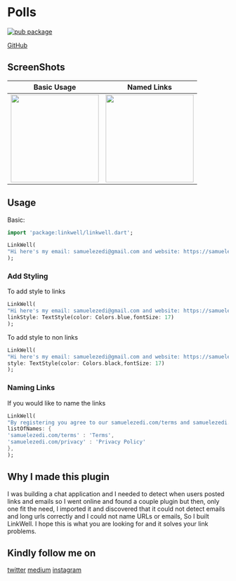 # Polls

[![pub package](https://img.shields.io/badge/pub-0.1.4-brightgreen)](https://pub.dev/packages/polls)


[GitHub](https://github.com/samuelezedi/linkwell)

## ScreenShots

| Basic Usage | Named Links |
| ------------- | ------------- |
| <image width="200" src="https://raw.githubusercontent.com/samuelezedi/linkwell/master/example/assets/images/sc.jpeg"> | <image width="200" src="https://raw.githubusercontent.com/samuelezedi/linkwell/master/example/assets/images/sc2.jpeg"> |


## Usage

Basic:

```dart
import 'package:linkwell/linkwell.dart';
```

```dart
LinkWell(
"Hi here's my email: samuelezedi@gmail.com and website: https://samuelezedi.com"
);
```

### Add Styling

To add style to links

```dart
LinkWell(
"Hi here's my email: samuelezedi@gmail.com and website: https://samuelezedi.com",
linkStyle: TextStyle(color: Colors.blue,fontSize: 17)
);
```

To add style to non links

```dart
LinkWell(
"Hi here's my email: samuelezedi@gmail.com and website: https://samuelezedi.com",
style: TextStyle(color: Colors.black,fontSize: 17)
);
```

### Naming Links

If you would like to name the links

```dart
LinkWell(
"By registering you agree to our samuelezedi.com/terms and samuelezedi.com/privacy",
listOfNames: {
'samuelezedi.com/terms' : 'Terms',
'samuelezedi.com/privacy' : 'Privacy Policy'
},
);
```

## Why I made this plugin

I was building a chat application and I needed to detect when users posted links and emails
so I went online and found a couple plugin but then, only one fit the need, I imported it and discovered
that it could not detect emails and long urls correctly and I could not name URLs or emails, So I built LinkWell.
I hope this is what you are looking for and it solves your link problems.

## Kindly follow me on
[twitter](https://twitter.com/samuelezedi)
[medium](https://medium.com/@samuelezedi)
[instagram](https://instagram.com/samuelezedi)